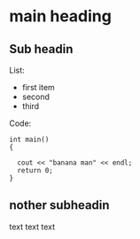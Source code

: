 # main heading

## Sub headin

List:
* first item
* second
* third

Code:
```
int main()
{

  cout << "banana man" << endl;
  return 0;
}

```

## nother subheadin
text text text
